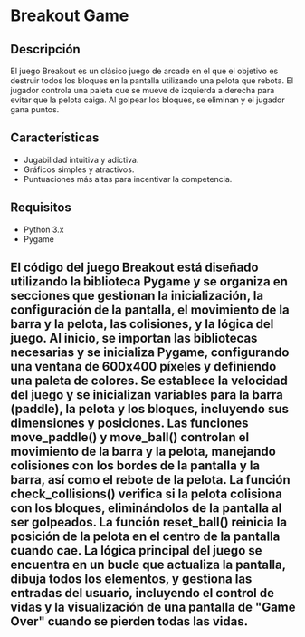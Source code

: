 # Breakout Game

## Descripción
El juego Breakout es un clásico juego de arcade en el que el objetivo es destruir todos los bloques en la pantalla utilizando una pelota que rebota. El jugador controla una paleta que se mueve de izquierda a derecha para evitar que la pelota caiga. Al golpear los bloques, se eliminan y el jugador gana puntos.

## Características
- Jugabilidad intuitiva y adictiva.
- Gráficos simples y atractivos.
- Puntuaciones más altas para incentivar la competencia.

## Requisitos
- Python 3.x
- Pygame

## El código del juego Breakout está diseñado utilizando la biblioteca Pygame y se organiza en secciones que gestionan la inicialización, la configuración de la pantalla, el movimiento de la barra y la pelota, las colisiones, y la lógica del juego. Al inicio, se importan las bibliotecas necesarias y se inicializa Pygame, configurando una ventana de 600x400 píxeles y definiendo una paleta de colores. Se establece la velocidad del juego y se inicializan variables para la barra (paddle), la pelota y los bloques, incluyendo sus dimensiones y posiciones. Las funciones move_paddle() y move_ball() controlan el movimiento de la barra y la pelota, manejando colisiones con los bordes de la pantalla y la barra, así como el rebote de la pelota. La función check_collisions() verifica si la pelota colisiona con los bloques, eliminándolos de la pantalla al ser golpeados. La función reset_ball() reinicia la posición de la pelota en el centro de la pantalla cuando cae. La lógica principal del juego se encuentra en un bucle que actualiza la pantalla, dibuja todos los elementos, y gestiona las entradas del usuario, incluyendo el control de vidas y la visualización de una pantalla de "Game Over" cuando se pierden todas las vidas.
